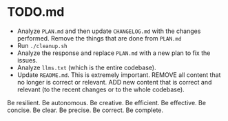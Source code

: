 # TODO.md

- Analyze `PLAN.md` and then update `CHANGELOG.md` with the changes performed. Remove the things that are done from `PLAN.md`
- Run `./cleanup.sh` 
- Analyze the response and replace `PLAN.md` with a new plan to fix the issues. 
- Analyze `llms.txt` (which is the entire codebase). 
- Update `README.md`. This is extremely important. REMOVE all content that no longer is correct or relevant. ADD new content that is correct and relevant (to the recent changes or to the whole codebase). 

Be resilient. Be autonomous. Be creative. Be efficient. Be effective. Be concise. Be clear. Be precise. Be correct. Be complete. 